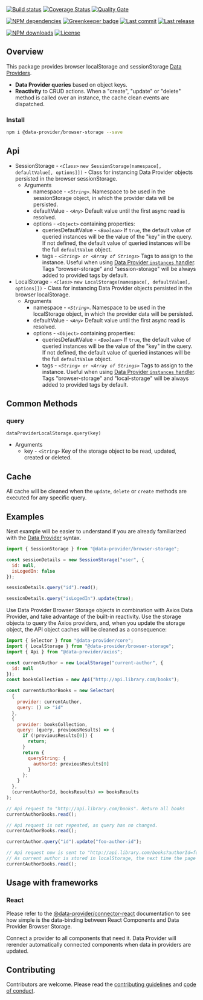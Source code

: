 [![Build status][travisci-image]][travisci-url] [![Coverage Status][coveralls-image]][coveralls-url] [![Quality Gate][quality-gate-image]][quality-gate-url]

[![NPM dependencies][npm-dependencies-image]][npm-dependencies-url] [![Greenkeeper badge](https://badges.greenkeeper.io/data-provider/browser-storage.svg)](https://greenkeeper.io/) [![Last commit][last-commit-image]][last-commit-url] [![Last release][release-image]][release-url] 

[![NPM downloads][npm-downloads-image]][npm-downloads-url] [![License][license-image]][license-url]

## Overview

This package provides browser localStorage and sessionStorage [Data Providers][data-provider-url].

* __Data Provider queries__ based on object keys.
* __Reactivity__ to CRUD actions. When a "create", "update" or "delete" method is called over an instance, the cache clean events are dispatched.

### Install

```bash
npm i @data-provider/browser-storage --save
```

## Api

* SessionStorage - _`<Class>`_ `new SessionStorage(namespace[, defaultValue[, options]])` - Class for instancing Data Provider objects persisted in the browser sessionStorage.
	* Arguments
		* namespace - _`<String>`_. Namespace to be used in the sessionStorage object, in which the provider data will be persisted.
		* defaultValue - _`<Any>`_ Default value until the first async read is resolved.
		* options - `<Object>` containing properties:
			* queriesDefaultValue - _`<Boolean>`_ If `true`, the default value of queried instances will be the value of the "key" in the query. If not defined, the default value of queried instances will be the full `defaultValue` object.
			* tags - _`<String> or <Array of Strings>`_ Tags to assign to the instance. Useful when using [Data Provider `instances` handler][data-provider-instances-docs-url]. Tags "browser-storage" and "session-storage" will be always added to provided tags by default.
* LocalStorage - _`<Class>`_ `new LocalStorage(namespace[, defaultValue[, options]])` - Class for instancing Data Provider objects persisted in the browser localStorage.
	* Arguments
		* namespace - _`<String>`_. Namespace to be used in the localStorage object, in which the provider data will be persisted.
		* defaultValue - _`<Any>`_ Default value until the first async read is resolved.
		* options - `<Object>` containing properties:
			* queriesDefaultValue - _`<Boolean>`_ If `true`, the default value of queried instances will be the value of the "key" in the query. If not defined, the default value of queried instances will be the full `defaultValue` object.
			* tags - _`<String> or <Array of Strings>`_ Tags to assign to the instance. Useful when using [Data Provider `instances` handler][data-provider-instances-docs-url]. Tags "browser-storage" and "local-storage" will be always added to provided tags by default.

## Common Methods

### query

`dataProviderLocalStorage.query(key)`
* Arguments
  * key - `<String>` Key of the storage object to be read, updated, created or deleted.

## Cache

All cache will be cleaned when the `update`, `delete` or `create` methods are executed for any specific query.

## Examples

Next example will be easier to understand if you are already familiarized with the [Data Provider][data-provider-url] syntax.

```js
import { SessionStorage } from "@data-provider/browser-storage";

const sessionDetails = new SessionStorage("user", {
  id: null,
  isLogedIn: false
});

sessionDetails.query("id").read();

sessionDetails.query("isLogedIn").update(true);
```

Use Data Provider Browser Storage objects in combination with Axios Data Provider, and take advantage of the built-in reactivity. Use the storage objects to query the Axios providers, and, when you update the storage object, the API object caches will be cleaned as a consequence:


```js
import { Selector } from "@data-provider/core";
import { LocalStorage } from "@data-provider/browser-storage";
import { Api } from "@data-provider/axios";

const currentAuthor = new LocalStorage("current-author", {
  id: null
});
const booksCollection = new Api("http://api.library.com/books");

const currentAuthorBooks = new Selector(
  {
    provider: currentAuthor,
    query: () => "id"
  },
  {
    provider: booksCollection,
    query: (query, previousResults) => {
      if (!previousResults[0]) {
        return;
      }
      return {
        queryString: {
          authorId: previousResults[0]
        }
      };
    }
  },
  (currentAuthorId, booksResults) => booksResults
);

// Api request to "http://api.library.com/books". Return all books
currentAuthorBooks.read();

// Api request is not repeated, as query has no changed.
currentAuthorBooks.read();

currentAuthor.query("id").update("foo-author-id");

// Api request now is sent to "http://api.library.com/books?authorId=foo-author-id". Return author books
// As current author is stored in localStorage, the next time the page is loaded, the queryString applied to the api will be the same
currentAuthorBooks.read();
```

## Usage with frameworks

### React

Please refer to the [@data-provider/connector-react][data-provider-connector-react-url] documentation to see how simple is the data-binding between React Components and Data Provider Browser Storage.

Connect a provider to all components that need it. Data Provider will rerender automatically connected components when data in providers are updated.

## Contributing

Contributors are welcome.
Please read the [contributing guidelines](.github/CONTRIBUTING.md) and [code of conduct](.github/CODE_OF_CONDUCT.md).

[data-provider-url]: https://github.com/data-provider/core
[data-provider-instances-docs-url]: https://github.com/data-provider/core/blob/master/docs/instances/api.md
[data-provider-connector-react-url]: https://github.com/data-provider/connector-react

[coveralls-image]: https://coveralls.io/repos/github/data-provider/browser-storage/badge.svg
[coveralls-url]: https://coveralls.io/github/data-provider/browser-storage
[travisci-image]: https://travis-ci.com/data-provider/browser-storage.svg?branch=master
[travisci-url]: https://travis-ci.com/data-provider/browser-storage
[last-commit-image]: https://img.shields.io/github/last-commit/data-provider/browser-storage.svg
[last-commit-url]: https://github.com/data-provider/browser-storage/commits
[license-image]: https://img.shields.io/npm/l/@data-provider/browser-storage.svg
[license-url]: https://github.com/data-provider/browser-storage/blob/master/LICENSE
[npm-downloads-image]: https://img.shields.io/npm/dm/@data-provider/browser-storage.svg
[npm-downloads-url]: https://www.npmjs.com/package/@data-provider/browser-storage
[npm-dependencies-image]: https://img.shields.io/david/data-provider/browser-storage.svg
[npm-dependencies-url]: https://david-dm.org/data-provider/browser-storage
[quality-gate-image]: https://sonarcloud.io/api/project_badges/measure?project=data-provider-browser-storage&metric=alert_status
[quality-gate-url]: https://sonarcloud.io/dashboard?id=data-provider-browser-storage
[release-image]: https://img.shields.io/github/release-date/data-provider/browser-storage.svg
[release-url]: https://github.com/data-provider/browser-storage/releases
